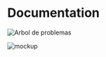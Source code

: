 # Documentation

![Arbol de problemas](https://github.com/rxtsel/tech-craft-cv/assets/85462420/92a547dd-a28e-4078-a35a-7c4990bf98b4)

![mockup](https://github.com/rxtsel/tech-craft-cv/assets/85462420/7b945d49-8458-4524-90f3-3f76cfac84ef)
